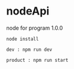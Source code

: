 # nodeApi
node for program 1.0.0
```
node install 

dev : npm run dev   

product : npm run start 

```
